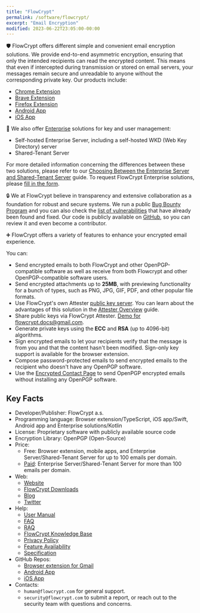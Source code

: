 ```yaml
---
title: "FlowCrypt"
permalink: /software/flowcrypt/
excerpt: "Email Encryption"
modified: 2023-06-22T23:05:00-00:00
--- 
```


🛡️ FlowCrypt offers different simple and convenient email encryption solutions. We provide end-to-end asymmetric encryption, ensuring that only the intended recipients can read the encrypted content. This means that even if intercepted during transmission or stored on email servers, your messages remain secure and unreadable to anyone without the corresponding private key. Our products include:

* [Chrome Extension](https://chrome.google.com/webstore/detail/flowcrypt-encrypt-gmail-w/bnjglocicdkmhmoohhfkfkbbkejdhdgc)
* [Brave Extension](https://chrome.google.com/webstore/detail/flowcrypt-encrypt-gmail-w/bnjglocicdkmhmoohhfkfkbbkejdhdgc)
* [Firefox Extension](https://s3-us-west-2.amazonaws.com/cryptup-release/firefox/cryptup-io-firefox-8.4.8.xpi)
* [Android App](https://play.google.com/store/apps/details?id=com.flowcrypt.email)
* [iOS App](https://apps.apple.com/us/app/flowcrypt-encrypted-email/id1591754995)

💼 We also offer [Enterprise](https://flowcrypt.com/docs/technical/enterprise-server/latest/enterprise-server.html) solutions for key and user management:

* Self-hosted Enterprise Server, including a self-hosted WKD (Web Key Directory) server
* Shared-Tenant Server

For more detailed information concerning the differences between these two solutions, please refer to our [Choosing Between the Enterprise Server and Shared-Tenant Server](https://flowcrypt.com/docs/technical/specifications/enterprise-vs-shared-tenant.html) guide. To request FlowCrypt Enterprise solutions, please [fill in the form](https://mkfvqd0z9lh.typeform.com/to/JlxIU2eF).

🔒 We at FlowCrypt believe in transparency and extensive collaboration as a foundation for robust and secure systems. We run a public [Bug Bounty Program](https://flowcrypt.com/docs/technical/bug-bounty.html) and you can also check the [list of vulnerabilities](https://flowcrypt.com/docs/technical/fixed-vulnerabilities.html) that have already been found and fixed. Our code is publicly available on [GitHub](https://github.com/FlowCrypt), so you can review it and even become a contributor.

➕ FlowCrypt offers a variety of features to enhance your encrypted email experience.

You can:

* Send encrypted emails to both FlowCrypt and other OpenPGP-compatible software as well as receive from both Flowcrypt and other OpenPGP-compatible software users.
* Send encrypted attachments up to **25MB**, with previewing functionality for a bunch of types, such as PNG, JPG, GIF, PDF, and other popular file formats.
* Use FlowCrypt's own Attester [public key server](https://flowcrypt.com/docs/technical/attester.html). You can learn about the advantages of this solution in the [Attester Overview](http://flowcrypt.com/docs/technical/attester.html) guide.
* Share public keys via FlowCrypt Attester. [Demo for flowcrypt.docs@gmail.com](https://flowcrypt.com/pub/flowcrypt.docs@gmail.com).
* Generate private keys using the **ECC** and **RSA** (up to 4096-bit) algorithms.
* Sign encrypted emails to let your recipients verify that the message is from you and that the content hasn't been modified. Sign-only key support is available for the browser extension.
* Compose password-protected emails to send encrypted emails to the recipient who doesn't have any OpenPGP software.
* Use the [Encrypted Contact Page](https://flowcrypt.com/docs/guide/send-and-receive/encrypted-contact-page.html) to send OpenPGP encrypted emails without installing any OpenPGP software.

## Key Facts

* Developer/Publisher: FlowCrypt a.s.
* Programming language: Browser extension/TypeScript, iOS app/Swift, Android app and Enterprise solutions/Kotlin
* License: Proprietary software with publicly available source code
* Encryption Library: OpenPGP (Open-Source)
* Price:
    * Free: Browser extension, mobile apps, and Enterprise Server/Shared-Tenant Server for up to 100 emails per domain.
    * [Paid](https://flowcrypt.com/docs/business/enterprise.html): Enterprise Server/Shared-Tenant Server for more than 100 emails per domain.
* Web:
    * [Website](https://flowcrypt.com)
    * [FlowCrypt Downloads](https://flowcrypt.com/download)
    * [Blog](https://flowcrypt.com/blog/)
    * [Twitter](https://twitter.com/FlowCrypt)
* Help:
    * [User Manual](https://flowcrypt.com/docs/guide/overview.html)
    * [FAQ](https://flowcrypt.com/docs/help/faq.html)
    * [RAQ](https://flowcrypt.com/docs/help/raq.html)
    * [FlowCrypt Knowledge Base](https://flowcrypt.com/blog/questions/)
    * [Privacy Policy](https://flowcrypt.com/privacy)
    * [Feature Availability](https://flowcrypt.com/docs/technical/feature-availability.html)
    * [Specification](https://flowcrypt.com/docs/technical/specifications/software-specifications.html)
* GitHub Repos:
    * [Browser extension for Gmail](https://github.com/FlowCrypt/flowcrypt-browser)
    * [Android App](https://github.com/FlowCrypt/flowcrypt-android)
    * [iOS App](https://github.com/FlowCrypt/flowcrypt-ios)
* Contacts:
    * `human@flowcrypt.com` for general support.
    * `security@flowcrypt.com` to submit a report, or reach out to the security team with questions and concerns.